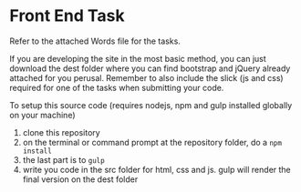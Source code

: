 # Front End Task
Refer to the attached Words file for the tasks.

If you are developing the site in the most basic method, you can just download the dest folder where you can find bootstrap and jQuery already attached for you perusal. Remember to also include the slick (js and css) required for one of the tasks when submitting your code.

To setup this source code (requires nodejs, npm and gulp installed globally on your machine)
1. clone this repository
2. on the terminal or command prompt at the repository folder, do a `npm install`
3. the last part is to `gulp`
4. write you code in the src folder for html, css and js. gulp will render the final version on the dest folder

